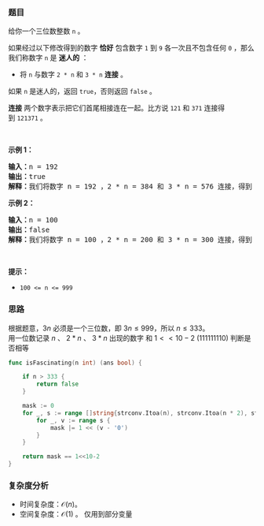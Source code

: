 ### 题目  

<p>给你一个三位数整数 <code>n</code> 。</p>

<p>如果经过以下修改得到的数字 <strong>恰好</strong> 包含数字 <code>1</code> 到 <code>9</code> 各一次且不包含任何 <code>0</code> ，那么我们称数字 <code>n</code> 是 <strong>迷人的</strong> ：</p>

<ul>
	<li>将 <code>n</code> 与数字 <code>2 * n</code> 和 <code>3 * n</code> <strong>连接</strong> 。</li>
</ul>

<p>如果 <code>n</code> 是迷人的，返回 <code>true</code>，否则返回 <code>false</code> 。</p>

<p><strong>连接</strong> 两个数字表示把它们首尾相接连在一起。比方说 <code>121</code> 和 <code>371</code> 连接得到 <code>121371</code> 。</p>

<p> </p>

<p><strong>示例 1：</strong></p>

<pre><b>输入：</b>n = 192
<b>输出：</b>true
<b>解释：</b>我们将数字 n = 192 ，2 * n = 384 和 3 * n = 576 连接，得到 192384576 。这个数字包含 1 到 9 恰好各一次。
</pre>

<p><strong>示例 2：</strong></p>

<pre><b>输入：</b>n = 100
<b>输出：</b>false
<b>解释：</b>我们将数字 n = 100 ，2 * n = 200 和 3 * n = 300 连接，得到 100200300 。这个数字不符合上述条件。
</pre>

<p> </p>

<p><strong>提示：</strong></p>

<ul>
	<li><code>100 &lt;= n &lt;= 999</code></li>
</ul>
 
### 思路  

根据题意，$3n$ 必须是一个三位数，即 $3n\le 999$，所以 $n\le 333$。    
用一位数记录 $n$ 、 $2*n$ 、 $3*n$ 出现的数字
和 $1<<10 - 2$ (111111110) 判断是否相等

```go 
func isFascinating(n int) (ans bool) {

	if n > 333 {
		return false
	}

	mask := 0
	for _, s := range []string{strconv.Itoa(n), strconv.Itoa(n * 2), strconv.Itoa(n * 3)} {
		for _, v := range s {
			mask |= 1 << (v - '0')
		}
	}

	return mask == 1<<10-2
}
```

### 复杂度分析  

- 时间复杂度：$\mathcal{O}(n)$。
- 空间复杂度：$\mathcal{O}(1)$ 。 仅用到部分变量